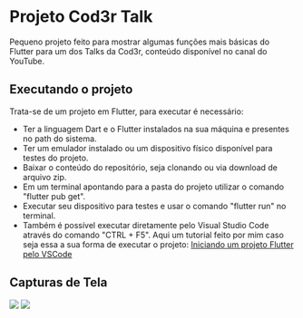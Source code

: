 # Projeto Cod3r Talk

Pequeno projeto feito para mostrar algumas funções mais básicas do Flutter para um dos Talks da Cod3r, conteúdo disponível no canal do YouTube.

## Executando o projeto

Trata-se de um projeto em Flutter, para executar é necessário:
* Ter a linguagem Dart e o Flutter instalados na sua máquina e presentes no path do sistema.
* Ter um emulador instalado ou um dispositivo físico disponível para testes do projeto.
* Baixar o conteúdo do repositório, seja clonando ou via download de arquivo zip.
* Em um terminal apontando para a pasta do projeto utilizar o comando "flutter pub get".
* Executar seu dispositivo para testes e usar o comando "flutter run" no terminal.
* Também é possível executar diretamente pelo Visual Studio Code através do comando "CTRL + F5". Aqui um tutorial feito por mim caso seja essa a sua forma de executar o projeto: [Iniciando um projeto Flutter pelo VSCode](https://blog.cod3r.com.br/iniciando-um-projeto-flutter-pelo-vscode/)


## Capturas de Tela
![](https://github.com/lucasgaldinomt/flutter-cod3rtalk/blob/main/screenshots/iOS1.png)
![](https://github.com/lucasgaldinomt/flutter-cod3rtalk/blob/main/screenshots/iOS2.png)
